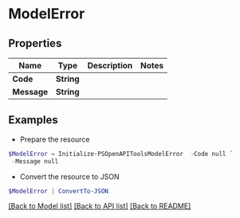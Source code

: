 # ModelError
## Properties

Name | Type | Description | Notes
------------ | ------------- | ------------- | -------------
**Code** | **String** |  | 
**Message** | **String** |  | 

## Examples

- Prepare the resource
```powershell
$ModelError = Initialize-PSOpenAPIToolsModelError  -Code null `
 -Message null
```

- Convert the resource to JSON
```powershell
$ModelError | ConvertTo-JSON
```

[[Back to Model list]](../README.md#documentation-for-models) [[Back to API list]](../README.md#documentation-for-api-endpoints) [[Back to README]](../README.md)

